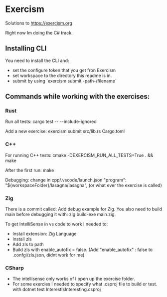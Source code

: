 # Exercism

Solutions to https://exercism.org

Right now Im doing the C# track.

## Installing CLI

You need to install the CLI and:
- set the configure token that you get fron Exercism
- set workspace to the directory this readme is in.
- submit by using ´exercism submit -path-/filename´

## Commands while working with the exercises:

### Rust

Run all tests: cargo test -- --include-ignored

Add a new exercise: exercism submit src/lib.rs Cargo.toml

### C++

For running C++ tests: cmake -DEXERCISM_RUN_ALL_TESTS=True . && make

After the first run: make

Debugging: change in cpp/.vscode/launch.json "program": "${workspaceFolder}/lasagna/lasagna", (or what ever the exercise is called)

### Zig

There is a commit called: Add debug example for Zig. You also need to build main before debugging it with: zig build-exe main.zig.

To get IntelliSense in vs code to work I needed to:

- Install extension: Zig Language
- Install zls
- Add zls to path
- Build zls with enable_autofix = false. (Add "enable_autofix" : false to .confgi/zls.json, didnt work for me)


### CSharp

 - The intellisense only works of I open up the exercise folder.
 - For some exercies I needed to specify what .csproj file to build or test. with  dotnet test InterestIsInteresting.csproj 
